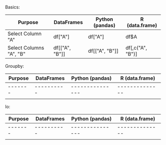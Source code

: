 Basics:

|         Purpose         |   DataFrames   | Python (pandas) |  R (data.frame)  |
| ----------------------- | -------------- | --------------- | ---------------- |
| Select Column "A"       | df["A"]        | df["A"]         | df$A             |
| Select Columns "A", "B" | df[["A", "B"]] | df[["A", "B"]]  | df[,c("A", "B")] |


Groupby:

| Purpose | DataFrames | Python (pandas) | R (data.frame) |
| ------- | ---------- | --------------- | -------------- |
| ------- | ---------- | --------------- | -------------- |
|         |            |                 |                |

Io:

| Purpose | DataFrames | Python (pandas) | R (data.frame) |
| ------- | ---------- | --------------- | -------------- |
| ------- | ---------- | --------------- | -------------- |
|         |            |                 |                |
